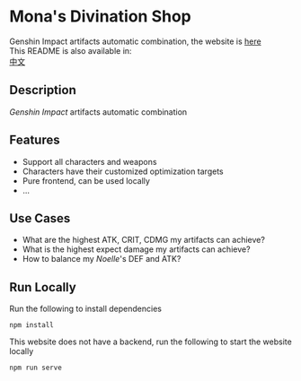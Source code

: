 # Mona's Divination Shop
Genshin Impact artifacts automatic combination, the website is [here](https://www.mona-uranai.com)  
This README is also available in:  
[中文](./README.md)
<!-- [日本語](./README_jp.md) -->
## Description
*Genshin Impact* artifacts automatic combination
## Features
- Support all characters and weapons
- Characters have their customized optimization targets
- Pure frontend, can be used locally
- ...  
## Use Cases
- What are the highest ATK, CRIT, CDMG my artifacts can achieve?
- What is the highest expect damage my artifacts can achieve?
- How to balance my *Noelle*'s DEF and ATK?
## Run Locally
Run the following to install dependencies
```
npm install
```
This website does not have a backend, run the following to start the website locally
```bash
npm run serve
```
